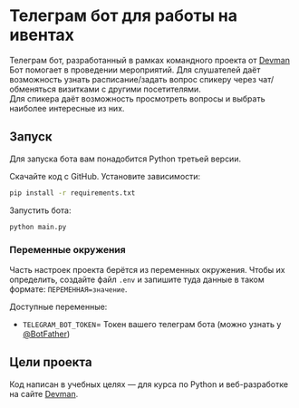 # Телеграм бот для работы на ивентах

Телеграм бот, разработанный в рамках командного проекта от [Devman](https://dvmn.org)  
Бот помогает в проведении мероприятий. Для слушателей даёт возможность узнать расписание/задать вопрос спикеру через чат/обменяться визитками с другими посетителями.  
Для спикера даёт возможность просмотреть вопросы и выбрать наиболее интересные из них.

## Запуск

Для запуска бота вам понадобится Python третьей версии.

Скачайте код с GitHub. Установите зависимости:

```sh
pip install -r requirements.txt
```
Запустить бота:
```sh
python main.py
```

### Переменные окружения

Часть настроек проекта берётся из переменных окружения. Чтобы их определить, создайте файл `.env` и запишите туда данные в таком формате: `ПЕРЕМЕННАЯ=значение`.

Доступные переменные:
 - `TELEGRAM_BOT_TOKEN`= Токен вашего телеграм бота (можно узнать у [@BotFather](https://t.me/botfather))


## Цели проекта

Код написан в учебных целях — для курса по Python и веб-разработке на сайте [Devman](https://dvmn.org).
